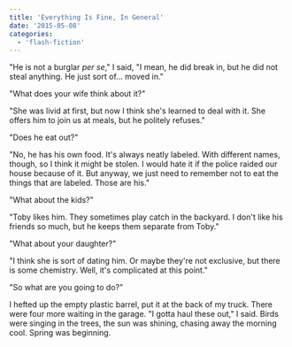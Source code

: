 ```yaml
---
title: 'Everything Is Fine, In General'
date: '2015-05-08'
categories:
  - 'flash-fiction'
---
```


"He is not a burglar _per se_," I said, "I mean, he did break in, but he did not
steal anything. He just sort of... moved in."

<!-- truncate -->

"What does your wife think about it?"

"She was livid at first, but now I think she's learned to deal with it. She
offers him to join us at meals, but he politely refuses."

"Does he eat out?"

"No, he has his own food. It's always neatly labeled. With different names,
though, so I think it might be stolen. I would hate it if the police raided our
house because of it. But anyway, we just need to remember not to eat the things
that are labeled. Those are his."

"What about the kids?"

"Toby likes him. They sometimes play catch in the backyard. I don't like his
friends so much, but he keeps them separate from Toby."

"What about your daughter?"

"I think she is sort of dating him. Or maybe they're not exclusive, but there is
some chemistry. Well, it's complicated at this point."

"So what are you going to do?"

I hefted up the empty plastic barrel, put it at the back of my truck. There were
four more waiting in the garage. "I gotta haul these out," I said. Birds were
singing in the trees, the sun was shining, chasing away the morning cool. Spring
was beginning.
